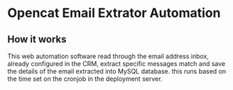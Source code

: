 # Opencat Email Extrator Automation

## How it works 

<p>This web automation software read through the email address inbox, already configured in the CRM, extract specific messages match and save the details of the email extracted into MySQL database. this runs based on the time set on the cronjob in the deployment server.</p> 
